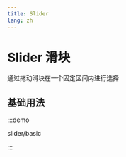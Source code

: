 ```yaml
---
title: Slider
lang: zh
---
```


# Slider 滑块

通过拖动滑块在一个固定区间内进行选择

## 基础用法

:::demo

slider/basic

:::
